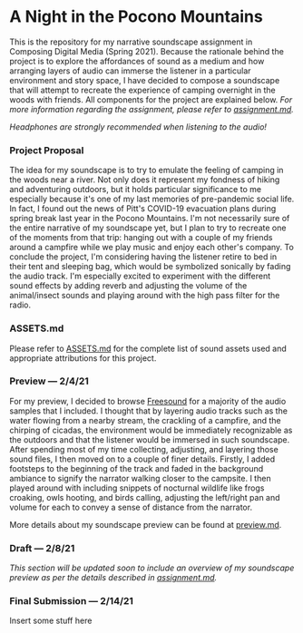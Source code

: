 # <b>A Night in the Pocono Mountains</b>

This is the repository for my narrative soundscape assignment in Composing Digital Media (Spring 2021). Because the rationale behind the project is to explore the affordances of sound as a medium and how arranging layers of audio can immerse the listener in a particular environment and story space, I have decided to compose a soundscape that will attempt to recreate the experience of camping overnight in the woods with friends. All components for the project are explained below. *For more information regarding the assignment, please refer to [assignment.md](https://github.com/cmgo412/soundscape2021spring/blob/master/assignment.md).*


*Headphones are strongly recommended when listening to the audio!*


### Project Proposal

The idea for my soundscape is to try to emulate the feeling of camping in the woods near a river. Not only does it represent my fondness of hiking and adventuring outdoors, but it holds particular significance to me especially because it's one of my last memories of pre-pandemic social life. In fact, I found out the news of Pitt's COVID-19 evacuation plans during spring break last year in the Pocono Mountains. I'm not necessarily sure of the entire narrative of my soundscape yet, but I plan to try to recreate one of the moments from that trip: hanging out with a couple of my friends around a campfire while we play music and enjoy each other's company. To conclude the project, I'm considering having the listener retire to bed in their tent and sleeping bag, which would be symbolized sonically by fading the audio track. I'm especially excited to experiment with the different sound effects by adding reverb and adjusting the volume of the animal/insect sounds and playing around with the high pass filter for the radio.

### ASSETS.md

Please refer to [ASSETS.md](https://github.com/cmgo412/soundscape2021spring/blob/master/credits/ASSETS.md) for the complete list of sound assets used and appropriate attributions for this project.

### Preview — 2/4/21

For my preview, I decided to browse [Freesound](https://freesound.org/) for a majority of the audio samples that I included. I thought that by layering audio tracks such as the water flowing from a nearby stream, the crackling of a campfire, and the chirping of cicadas, the environment would be immediately recognizable as the outdoors and that the listener would be immersed in such soundscape. After spending most of my time collecting, adjusting, and layering those sound files, I then moved on to a couple of finer details. Firstly, I added footsteps to the beginning of the track and faded in the background ambiance to signify the narrator walking closer to the campsite. I then played around with including snippets of nocturnal wildlife like frogs croaking, owls hooting, and birds calling, adjusting the left/right pan and volume for each to convey a sense of distance from the narrator.

More details about my soundscape preview can be found at [preview.md](https://github.com/cmgo412/soundscape2021spring/blob/master/preview/preview.md).

### Draft — 2/8/21

*This section will be updated soon to include an overview of my soundscape preview as per the details described in [assignment.md](https://github.com/cmgo412/soundscape2021spring/blob/master/assignment.md).*

### Final Submission — 2/14/21

Insert some stuff here

